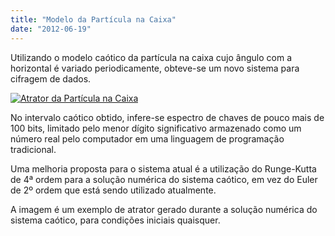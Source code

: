 ```yaml
---
title: "Modelo da Partícula na Caixa"
date: "2012-06-19"
---
```


Utilizando o modelo caótico da partícula na caixa cujo ângulo com a horizontal é variado periodicamente, obteve-se um novo sistema para cifragem de dados.

[![](http://rs.anoluz.net/wp-content/uploads/2012/06/atrator.png "Atrator da Partícula na Caixa")](http://rs.anoluz.net/wp-content/uploads/2012/06/atrator.png)

No intervalo caótico obtido, infere-se espectro de chaves de pouco mais de 100 bits, limitado pelo menor dígito significativo armazenado como um número real pelo computador em uma linguagem de programação tradicional.

Uma melhoria proposta para o sistema atual é a utilização do Runge-Kutta de 4ª ordem para a solução numérica do sistema caótico, em vez do Euler de 2º ordem que está sendo utilizado atualmente.

A imagem é um exemplo de atrator gerado durante a solução numérica do sistema caótico, para condições iniciais quaisquer.
